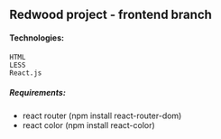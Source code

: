 ## Redwood project - frontend branch
#### Technologies:
	HTML  
    LESS
    React.js 


##### Requirements:
* react router (npm install react-router-dom)
* react color (npm install react-color)


